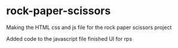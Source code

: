 # rock-paper-scissors

Making the HTML css and js file for the rock paper scissors project

Added code to the javascript file 
finished UI for rps